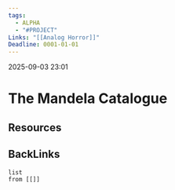 ```yaml
---
tags:
  - ALPHA
  - "#PROJECT"
Links: "[[Analog Horror]]"
Deadline: 0001-01-01
---
```

2025-09-03 23:01

# The Mandela Catalogue


## Resources


## BackLinks

```dataview
list
from [[]]
```





